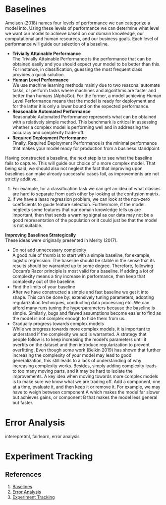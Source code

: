 # Baselines
Ameisen (2018) names four levels of performance we can categorize a model into. Using these levels of performance we can determine what level we want our model to achieve based on our domain knowledge, our computational and human resources, and our business goals. Each level of performance will guide our selection of a baseline.

 
- **Trivially Attainable Performance**   
The Trivially Attainable Performance is the performance that can be obtained easily and you should expect your model to be better than this. For instance, in classification, guessing the most frequent class provides a quick solution.
- **Human Level Performance**   
We use machine learning methods mainly due to two reasons: automate tasks, or perform tasks where machines and algorithms are faster and better than humans (AlphaGo). For the former, a model achieving Human Level Performance means that the model is ready for deployment and for the latter it is only a lower bound on the expected performance.
- **Reasonable Automated Performance**   
Reasonable Automated Performance represents what can be obtained with a relatively simple method. This benchmark is critical in assessing whether a complex model is performing well and in addressing the accuracy and complexity trade-off.
- **Required Deployment Performance**   
Finally, Required Deployment Performance is the minimal performance that makes your model ready for production from a business standpoint.

Having constructed a baseline, the next step is to see what the baseline fails to capture. This will guide our choice of a more complex model. That being said, we should also not neglect the fact that improving upon baselines can make already successful cases fail, as improvements are not strictly additive. 
1. For example, for a classification task we can get an idea of what classes are hard to separate from each other by looking at the confusion matrix.
2. If we have a lasso regression problem, we can look at the non-zero coefficients to guide feature selection. Furthermore, if the model neglects some features that our domain knowledge tells us are important, then that sends a warning signal as our data may not be a good representation of the population or it could just be that the model is not suitable.



**Improving Baselines Strategically**   
These ideas were originally presented in Merity (2017).   

- Do not add unnecessary complexity   
A good rule of thumb is to start with a simple baseline, for example, logistic regression. The baseline should be stable in the sense that its results should be warranted up to some degree. Therefore, following Occam’s Razor principle is most valid for a baseline. If adding a lot of complexity means a tiny increase in performance, then keep that complexity out of the baseline.
- Find the limits of your baseline   
After we have constructed a simple and fast baseline we get it into shape. This can be done by: extensively tuning parameters, adopting regularization techniques, conducting data processing etc. We can afford many runs tuning the hyperparameters because the baseline is simple. Similarly, bugs and flawed assumptions become easier to find as the model is not complex enough to hide them from us.
- Gradually progress towards complex models   
While we progress towards more complex models, it is important to understand if the complexity we add is warranted. A strategy that people follow is to keep increasing the model’s parameters until it overfits on the dataset and then introduce regularization to prevent overfitting. Even though some work (Belkin 2019) has shown that further increasing the complexity of your model may lead to good generalization, this still leads to a lack of understanding of why increasing complexity works. Besides, simply adding complexity leads to too many moving parts, and it may be hard to isolate the improvements. A key idea when moving towards more complex models is to make sure we know what we are trading off. Add a component, one at a time, evaluate it, and then keep it or remove it. For example, we may have to weigh between component A which makes the model far slower but achieves gains, or component B that makes the model less general but faster.

#  Error Analysis

interepretml, fairlearn, error analysis

# Experiment Tracking 

## References
1. [Baselines](https://blog.ml.cmu.edu/2020/08/31/3-baselines/)
2. [Error Analysis](https://techcommunity.microsoft.com/t5/azure-ai-blog/responsible-machine-learning-with-error-analysis/ba-p/2141774)
3. [Experiment Tracking](https://neptune.ai/blog/ml-experiment-tracking)